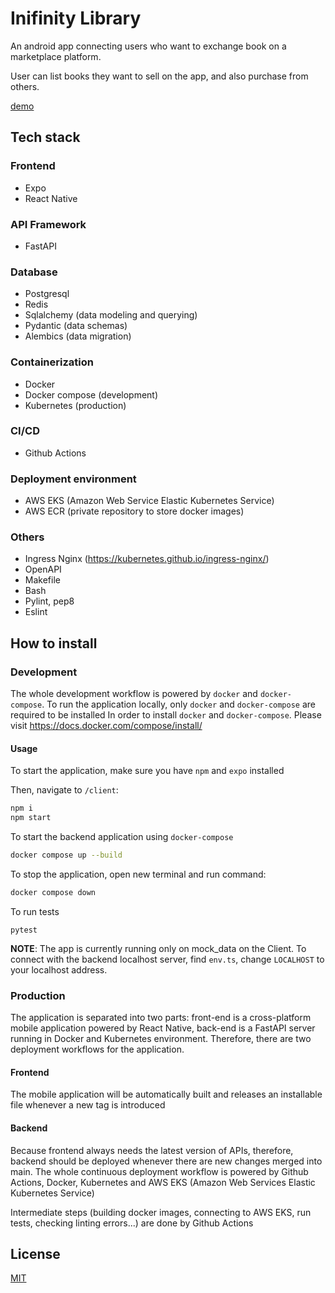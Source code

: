 # Inifinity Library

An android app connecting users who want to exchange book on a marketplace platform.

User can list books they want to sell on the app, and also purchase from others.

[demo](https://user-images.githubusercontent.com/52330522/209464188-aaf34bb0-29ae-4ac6-9fbb-766e8a5bd19c.webm)

## Tech stack

### Frontend

- Expo
- React Native

### API Framework

- FastAPI

### Database

- Postgresql
- Redis
- Sqlalchemy (data modeling and querying)
- Pydantic (data schemas)
- Alembics (data migration)

### Containerization

- Docker
- Docker compose (development)
- Kubernetes (production)

### CI/CD

- Github Actions

### Deployment environment

- AWS EKS (Amazon Web Service Elastic Kubernetes Service)
- AWS ECR (private repository to store docker images)

### Others

- Ingress Nginx (https://kubernetes.github.io/ingress-nginx/)
- OpenAPI
- Makefile
- Bash
- Pylint, pep8
- Eslint

## How to install

### Development

The whole development workflow is powered by `docker` and `docker-compose`.
To run the application locally, only `docker` and `docker-compose` are required to be installed
In order to install `docker` and `docker-compose`. Please visit https://docs.docker.com/compose/install/

#### Usage

To start the application, make sure you have `npm` and `expo` installed

Then, navigate to `/client`:

```bash
npm i
npm start
```

To start the backend application using `docker-compose`

```bash
docker compose up --build
```
To stop the application, open new terminal and run command:
```bash
docker compose down
```
To run tests
```
pytest
```

**NOTE**: The app is currently running only on mock_data on the Client. To connect with the backend localhost server, find `env.ts`, change `LOCALHOST` to your localhost address.


### Production

The application is separated into two parts: front-end is a cross-platform mobile application powered by React Native, back-end is a FastAPI server running in Docker and Kubernetes environment.
Therefore, there are two deployment workflows for the application.

#### Frontend

The mobile application will be automatically built and releases an installable file whenever a new tag is introduced

#### Backend

Because frontend always needs the latest version of APIs, therefore, backend should be deployed whenever there are new changes merged into main. The whole continuous deployment workflow is powered by Github Actions, Docker, Kubernetes and AWS EKS (Amazon Web Services Elastic Kubernetes Service)

Intermediate steps (building docker images, connecting to AWS EKS, run tests, checking linting errors...) are done by Github Actions


## License

[MIT](https://choosealicense.com/licenses/mit/)
